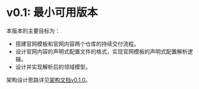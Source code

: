 # v0.1: 最小可用版本

本版本的主要目标为：

- 搭建官网模板和官网内容两个仓库的持续交付流程。
- 设计官网内容的声明式配置文件的格式，实现官网模板的声明式配置解析逻辑。
- 设计并实现解析后的领域模型。

架构设计思路详见[架构文档v0.1.0](https://quanttide.coding.net/p/qtweb/d/qtweb-architecture-docs/git/tree/0.1.0)。
